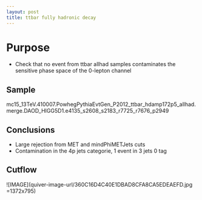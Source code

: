 ```yaml
---
layout: post
title: ttbar fully hadronic decay
---
```


# Purpose
* Check that no event from ttbar allhad samples contaminates the sensitive phase space of the 0-lepton channel

## Sample
mc15_13TeV.410007.PowhegPythiaEvtGen_P2012_ttbar_hdamp172p5_allhad.merge.DAOD_HIGG5D1.e4135_s2608_s2183_r7725_r7676_p2949

## Conclusions
* Large rejection from MET and mindPhiMETJets cuts
* Contamination in the 4p jets categorie, 1 event in 3 jets 0 tag

## Cutflow
![IMAGE](quiver-image-url/360C16D4C40E1DBAD8CFA8CA5EDEAEFD.jpg =1372x795)
